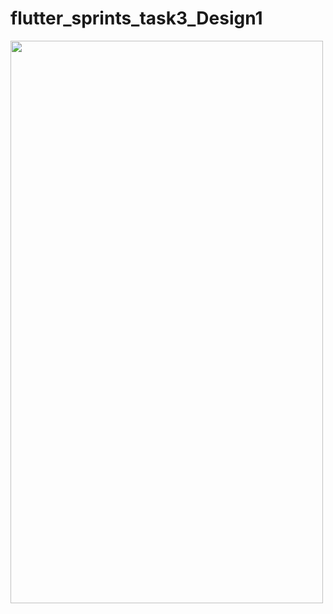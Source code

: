 # flutter_sprints_task3_Design1
<img src="https://user-images.githubusercontent.com/90774185/133449472-9a3de587-5a49-46bb-933f-f1dafb30a820.png" width="500" height="900">
